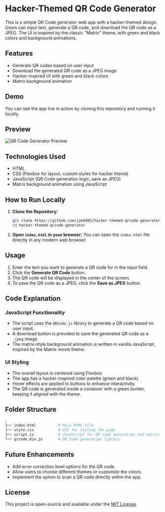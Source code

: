 # Hacker-Themed QR Code Generator

This is a simple QR Code generator web app with a hacker-themed design. Users can input text, generate a QR code, and download the QR code as a JPEG. The UI is inspired by the classic "Matrix" theme, with green and black colors and background animations.

## Features

- Generate QR codes based on user input
- Download the generated QR code as a JPEG image
- Hacker-inspired UI with green and black colors
- Matrix background animation

## Demo

You can see the app live in action by cloning this repository and running it locally.

## Preview

![QR Code Generator Preview](preview_image_link)

## Technologies Used

- HTML
- CSS (Flexbox for layout, custom styles for hacker theme)
- JavaScript (QR Code generation logic, save as JPEG)
- Matrix background animation using JavaScript

## How to Run Locally

1. **Clone the Repository:**
   ```bash
   git clone https://github.com/joe6905/hacker-themed-qrcode-generator.git
   cd hacker-themed-qrcode-generator
   ```

2. **Open `index.html` in your browser:**
   You can open the `index.html` file directly in any modern web browser.

## Usage

1. Enter the text you want to generate a QR code for in the input field.
2. Click the **Generate QR Code** button.
3. The QR code will be displayed in the center of the screen.
4. To save the QR code as a JPEG, click the **Save as JPEG** button.

## Code Explanation

### JavaScript Functionality

- The script uses the `QRCode.js` library to generate a QR code based on user input.
- A download button is provided to save the generated QR code as a `.jpeg` image.
- The matrix-style background animation is written in vanilla JavaScript, inspired by the Matrix movie theme.

### UI Styling

- The overall layout is centered using Flexbox.
- The app has a hacker-inspired color palette (green and black).
- Hover effects are applied to buttons to enhance interactivity.
- The QR code is generated inside a container with a green border, keeping it aligned with the theme.

## Folder Structure

```bash
.
├── index.html          # Main HTML file
├── style.css           # CSS for styling the page
├── script.js           # JavaScript for QR code generation and matrix animation
└── qrcode.min.js       # QR Code generation library
```

## Future Enhancements

- Add error correction level options for the QR code.
- Allow users to choose different themes or customize the colors.
- Implement the option to scan a QR code directly within the app.

## License

This project is open-source and available under the [MIT License](LICENSE).
